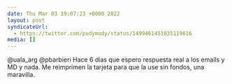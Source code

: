 ```yaml
---
date: Thu Mar 03 19:07:23 +0000 2022
layout: post
syndicateUrl:
  - https://twitter.com/pudymody/status/1499461451035119616
media: []
---
```

@uala_arg @pbarbieri Hace 6 dias que espero respuesta real a los emails y MD y nada. Me reimprimen la tarjeta para que la use sin fondos, una maravilla.


